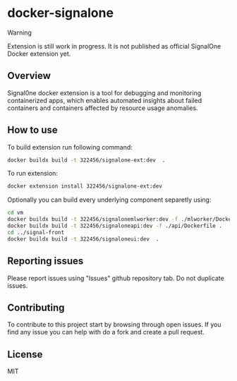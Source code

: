# docker-signalone

> [!WARNING]
> Extension is still work in progress. It is not published as official SignalOne Docker extension yet.

## Overview
Signal0ne docker extension is a tool for debugging and monitoring containerized apps, which enables automated insights about failed containers and containers affected by resource usage anomalies.

## How to use

To build extension run following command:
```bash
docker buildx build -t 322456/signalone-ext:dev  .
```

To run extension:
```bash
docker extension install 322456/signalone-ext:dev
```

Optionally you can build every underlying component separetly using:
```bash
cd vm
docker buildx build -t 322456/signalonemlworker:dev -f ./mlworker/Dockerfile .
docker buildx build -t 322456/signaloneapi:dev -f ./api/Dockerfile .
cd ../signal-front
docker buildx build -t 322456/signaloneui:dev  .
```

## Reporting issues

Please report issues using "Issues" github repository tab. Do not duplicate issues.

## Contributing
To contribute to this project start by browsing through open issues. If you find any issue you can help with do a fork and create a pull request.

## License
MIT